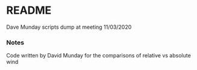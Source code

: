 # README 

Dave Munday scripts dump at meeting 11/03/2020

### Notes

Code written by David Munday for the comparisons of relative vs absolute wind
